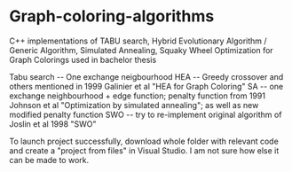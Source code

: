 # Graph-coloring-algorithms
C++ implementations of TABU search, Hybrid Evolutionary Algorithm / Generic Algorithm, Simulated Annealing, Squaky Wheel Optimization for Graph Colorings used in bachelor thesis

Tabu search -- One exchange neigbourhood
HEA -- Greedy crossover and others mentioned in 1999 Galinier et al "HEA for Graph Coloring"
SA -- one exchange neighbourhood + edge function; penalty function from 1991 Johnson et al "Optimization by simulated annealing"; as well as new modified penalty function
SWO -- try to re-implement original algorithm of Joslin et al 1998 "SWO"

To launch project successfully, download whole folder with relevant code and create a "project from files" in Visual Studio. I am not sure how else it can be made to work.
